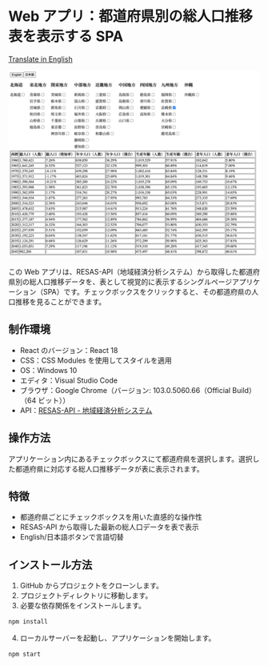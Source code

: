 # Web アプリ：都道府県別の総人口推移表を表示する SPA

[Translate in English](./README_EN.md)

![App Image](./tpoputransgraphforeachpref/images/appImage.png)

この Web アプリは、RESAS-API（地域経済分析システム）から取得した都道府県別の総人口推移データを、表として視覚的に表示するシングルページアプリケーション（SPA）です。チェックボックスをクリックすると、その都道府県の人口推移を見ることができます。

## 制作環境

- React のバージョン：React 18
- CSS：CSS Modules を使用してスタイルを適用
- OS：Windows 10
- エディタ：Visual Studio Code
- ブラウザ：Google Chrome（バージョン: 103.0.5060.66（Official Build） （64 ビット））
- API：[RESAS-API - 地域経済分析システム](https://opendata.resas-portal.go.jp/)

## 操作方法

アプリケーション内にあるチェックボックスにて都道府県を選択します。選択した都道府県に対応する総人口推移データが表に表示されます。

## 特徴

- 都道府県ごとにチェックボックスを用いた直感的な操作性
- RESAS-API から取得した最新の総人口データを表で表示
- English/日本語ボタンで言語切替

## インストール方法

1. GitHub からプロジェクトをクローンします。
2. プロジェクトディレクトリに移動します。
3. 必要な依存関係をインストールします。

```bash
npm install
```

4. ローカルサーバーを起動し、アプリケーションを開始します。

```bash
npm start
```
